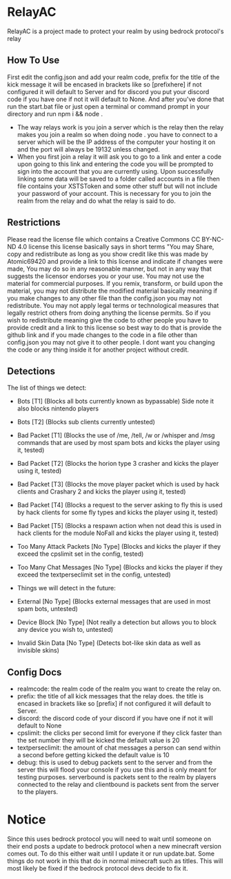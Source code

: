 # RelayAC
RelayAC is a project made to protect your realm by using bedrock protocol's relay

## How To Use
First edit the config.json and add your realm code, prefix for the title of the kick message it will be encased in brackets like so [prefixhere] if not configured it will default to Server and for discord you put your discord code if you have one if not it will default to None. And after you've done that run the start.bat file or just open a terminal or command prompt in your directory and run npm i && node .
- The way relays work is you join a server which is the relay then the relay makes you join a realm so when doing node . you have to connect to a server which will be the IP address of the computer your hosting it on and the port will always be 19132 unless changed.
- When you first join a relay it will ask you to go to a link and enter a code upon going to this link and entering the code you will be prompted to sign into the account that you are currently using. Upon successfully linking some data will be saved to a folder called accounts in a file then file contains your XSTSToken and some other stuff but will not include your password of your account. This is necessary for you to join the realm from the relay and do what the relay is said to do. 

## Restrictions
Please read the license file which contains a Creative Commons CC BY-NC-ND 4.0 license this license basically says in short terms "You may Share, copy and redistribute as long as you show credit like this was made by Atomic69420 and provide a link to this license and indicate if changes were made, You may do so in any reasonable manner, but not in any way that suggests the licensor endorses you or your use. You may not use the material for commercial purposes. If you remix, transform, or build upon the material, you may not distribute the modified material basically meaning if you make changes to any other file than the config.json you may not redistribute. You may not apply legal terms or technological measures that legally restrict others from doing anything the license permits. So if you wish to redistribute meaning give the code to other people you have to provide credit and a link to this license so best way to do that is provide the github link and if you made changes to the code in a file other than config.json you may not give it to other people. I dont want you changing the code or any thing inside it for another project without credit.

## Detections

The list of things we detect:

- Bots [T1] (Blocks all bots currently known as bypassable) Side note it also blocks nintendo players
- Bots [T2] (Blocks sub clients currently untested)
- Bad Packet [T1] (Blocks the use of /me, /tell, /w or /whisper and /msg commands that are used by most spam bots and kicks the player using it, tested)
- Bad Packet [T2] (Blocks the horion type 3 crasher and kicks the player using it, tested)
- Bad Packet [T3] (Blocks the move player packet which is used by hack clients and Crashary 2 and kicks the player using it, tested)
- Bad Packet [T4] (Blocks a request to the server asking to fly this is used by hack clients for some fly types and kicks the player using it, tested)
- Bad Packet [T5] (Blocks a respawn action when not dead this is used in hack clients for the module NoFall and kicks the player using it, tested)
- Too Many Attack Packets [No Type] (Blocks and kicks the player if they exceed the cpslimit set in the config, tested)
- Too Many Chat Messages [No Type] (Blocks and kicks the player if they exceed the textperseclimit set in the config, untested)

- Things we will detect in the future:

- External [No Type] (Blocks external messages that are used in most spam bots, untested)
- Device Block [No Type] (Not really a detection but allows you to block any device you wish to, untested)
- Invalid Skin Data [No Type] (Detects bot-like skin data as well as invisible skins)

## Config Docs
- realmcode: the realm code of the realm you want to create the relay on.
- prefix: the title of all kick messages that the relay does. the title is encased in brackets like so [prefix] if not configured it will default to Server.
- discord: the discord code of your discord if you have one if not it will default to None
- cpslimit: the clicks per second limit for everyone if they click faster than the set number they will be kicked the default value is 20
- textperseclimit: the amount of chat messages a person can send within a second before getting kicked the default value is 10
- debug: this is used to debug packets sent to the server and from the server this will flood your console if you use this and is only meant for testing purposes. serverbound is packets sent to the realm by players connected to the relay and clientbound is packets sent from the server to the players.

# Notice
Since this uses bedrock protocol you will need to wait until someone on their end posts a update to bedrock protocol when a new minecraft version comes out. To do this either wait until I update it or run update.bat.
Some things do not work in this that do in normal minecraft such as titles. This will most likely be fixed if the bedrock protocol devs decide to fix it.


